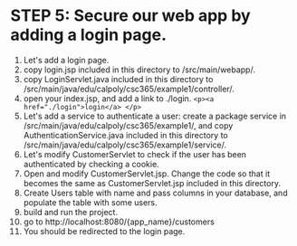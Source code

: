 # STEP 5: Secure our web app by adding a login page.
1. Let's add a login page.
2. copy login.jsp included in this directory to /src/main/webapp/.
3. copy LoginServlet.java included in this directory to /src/main/java/edu/calpoly/csc365/example1/controller/.
4. open your index.jsp, and add a link to ./login.
```<p><a href="./login">login</a> </p>```
5. Let's add a service to authenticate a user: create a package service in /src/main/java/edu/calpoly/csc365/example1/, and copy AuthenticationService.java included in this directory to /src/main/java/edu/calpoly/csc365/example1/service/.
6. Let's modify CustomerServlet to check if the user has been authenticated by checking a cookie.
7. Open and modify CustomerServlet.jsp. Change the code so that it becomes the same as CustomerServlet.jsp included in this directory.
8. Create Users table with name and pass columns in your database, and populate the table with some users.
9. build and run the project.
10. go to http://localhost:8080/{app_name}/customers
11. You should be redirected to the login page.
